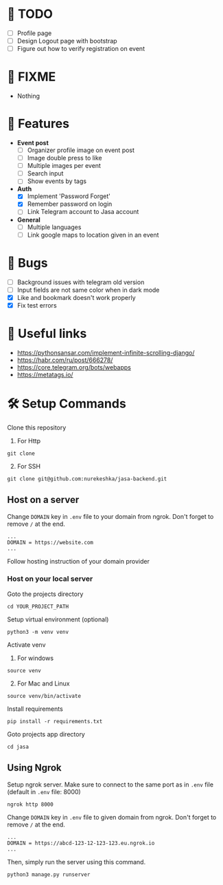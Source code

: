 # 📝 TODO
- [ ] Profile page
- [ ] Design Logout page with bootstrap
- [ ] Figure out how to verify registration on event
# 👾 FIXME
- Nothing
# 🚀 Features
- **Event post**
  - [ ] Organizer profile image on event post
  - [ ] Image double press to like
  - [ ] Multiple images per event
  - [ ] Search input
  - [ ] Show events by tags
- **Auth**
  - [x] Implement 'Password Forget'
  - [x] Remember password on login
  - [ ] Link Telegram account to Jasa account
- **General**
  - [ ] Multiple languages
  - [ ] Link google maps to location given in an event
# 🐛 Bugs
- [ ] Background issues with telegram old version
- [ ] Input fields are not same color when in dark mode
- [x] Like and bookmark doesn't work properly
- [x] Fix test errors

# 🔗 Useful links
- https://pythonsansar.com/implement-infinite-scrolling-django/
- https://habr.com/ru/post/666278/
- https://core.telegram.org/bots/webapps
- https://metatags.io/



# 🛠 Setup Commands
Clone this repository
1. For Http
```
git clone 
```
2. For SSH
```
git clone git@github.com:nurekeshka/jasa-backend.git
```


## Host on a server
Change `DOMAIN` key in `.env` file to your domain from ngrok. Don't forget to 
remove `/` at the end.
```
...
DOMAIN = https://website.com
...
```

Follow hosting instruction of your domain provider

### Host on your local server
Goto the projects directory
```
cd YOUR_PROJECT_PATH
```

Setup virtual environment (optional)
```
python3 -m venv venv
```

Activate venv
1. For windows
```
source venv
```
2. For Mac and Linux
```
source venv/bin/activate
```

Install requirements
```
pip install -r requirements.txt
```

Goto projects app directory
```
cd jasa
```

## Using Ngrok

Setup ngrok server. Make sure to connect to the same port as in `.env` file (default in `.env` file: 8000)
```
ngrok http 8000
```

Change `DOMAIN` key in `.env` file to given domain from ngrok. Don't forget to remove `/` at the end.
```
...
DOMAIN = https://abcd-123-12-123-123.eu.ngrok.io
...
```

Then, simply run the server using this command.
```
python3 manage.py runserver
```
